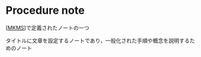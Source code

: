 # Procedure note

[[MKMS]]で定義されたノートの一つ

タイトルに文章を設定するノートであり，一般化された手順や概念を説明するためのノート


[//begin]: # "Autogenerated link references for markdown compatibility"
[MKMS]: MKMS.md "MKMS"
[//end]: # "Autogenerated link references"